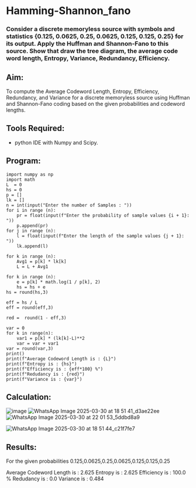 # Hamming-Shannon_fano
### Consider a discrete memoryless source with symbols and statistics {0.125, 0.0625, 0.25, 0.0625, 0.125, 0.125, 0.25} for its output. Apply the Huffman and Shannon-Fano to this source. Show that draw the tree diagram, the average code word length, Entropy, Variance, Redundancy, Efficiency.
## Aim:
To compute the Average Codeword Length, Entropy, Efficiency, Redundancy, and Variance for a discrete memoryless source using Huffman and Shannon-Fano coding based on the given probabilities and codeword lengths.
## Tools Required:
+ python IDE with Numpy and Scipy.

## Program:
~~~
import numpy as np
import math 
L  = 0
hs = 0
p = []
lk = []
n = int(input("Enter the number of Samples : "))
for i in range (n): 
    pr = float(input(f"Enter the probability of sample values {i + 1}: "))  
    p.append(pr)
for j in range (n): 
    l = float(input(f"Enter the length of the sample values {j + 1}: "))  
    lk.append(l)

for k in range (n):
    Avg1 = p[k] * lk[k]
    L = L + Avg1

for k in range (n):
    e = p[k] * math.log(1 / p[k], 2)
    hs = hs + e
hs = round(hs,3)

eff = hs / L
eff = round(eff,3)

red =  round(1 - eff,3) 

var = 0
for k in range(n):
    var1 = p[k] * (lk[k]-L)**2
    var = var + var1
var = round(var,3)
print()
print(f"Average Codeword Length is : {L}")
print(f"Entropy is : {hs}")
print(f"Efficiency is : {eff*100} %")
print(f"Redudancy is : {red}")
print(f"Variance is : {var}")
~~~
## Calculation:
![image](https://github.com/user-attachments/assets/76978da0-fc46-44f6-8b27-a9d9e0ca7916)
![WhatsApp Image 2025-03-30 at 18 51 41_d3ae22ee](https://github.com/user-attachments/assets/fb776fb0-df42-45d6-84eb-2a6e5470480c)
![WhatsApp Image 2025-03-30 at 22 01 53_5ddbd8a9](https://github.com/user-attachments/assets/e62d8083-cabe-40ac-a658-0757a1e31595)

![WhatsApp Image 2025-03-30 at 18 51 44_c21f7fe7](https://github.com/user-attachments/assets/47d1dc09-64e8-45e4-9ec8-21033db799ef)

## Results:
For the given probabilities 0.125,0.0625,0.25,0.0625,0.125,0.125,0.25

Average Codeword Length is : 2.625 Entropy is : 2.625 Efficiency is : 100.0 % Redudancy is : 0.0 Variance is : 0.484

